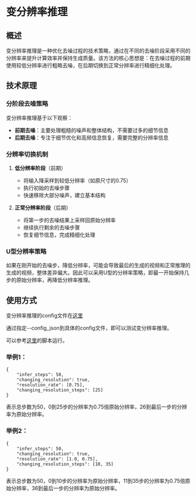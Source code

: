 # 变分辨率推理

## 概述

变分辨率推理是一种优化去噪过程的技术策略，通过在不同的去噪阶段采用不同的分辨率来提升计算效率并保持生成质量。该方法的核心思想是：在去噪过程的前期使用较低分辨率进行粗略去噪，在后期切换到正常分辨率进行精细化处理。

## 技术原理

### 分阶段去噪策略

变分辨率推理基于以下观察：

- **前期去噪**：主要处理粗糙的噪声和整体结构，不需要过多的细节信息
- **后期去噪**：专注于细节优化和高频信息恢复，需要完整的分辨率信息

### 分辨率切换机制

1. **低分辨率阶段**（前期）
   - 将输入降采样到较低分辨率（如原尺寸的0.75）
   - 执行初始的去噪步骤
   - 快速移除大部分噪声，建立基本结构

2. **正常分辨率阶段**（后期）
   - 将第一步的去噪结果上采样回原始分辨率
   - 继续执行剩余的去噪步骤
   - 恢复细节信息，完成精细化处理


### U型分辨率策略

如果在刚开始的去噪步，降低分辨率，可能会导致最后的生成的视频和正常推理的生成的视频，整体差异偏大。因此可以采用U型的分辨率策略，即最一开始保持几步的原始分辨率，再降低分辨率推理。

## 使用方式

变分辨率推理的config文件在[这里](https://github.com/ModelTC/LightX2V/tree/main/configs/changing_resolution)

通过指定--config_json到具体的config文件，即可以测试变分辨率推理。

可以参考[这里](https://github.com/ModelTC/LightX2V/blob/main/scripts/changing_resolution)的脚本运行。


### 举例1：
```
{
    "infer_steps": 50,
    "changing_resolution": true,
    "resolution_rate": [0.75],
    "changing_resolution_steps": [25]
}
```

表示总步数为50，0到25步的分辨率为0.75倍原始分辨率，26到最后一步的分辨率为原始分辨率。

### 举例2：
```
{
    "infer_steps": 50,
    "changing_resolution": true,
    "resolution_rate": [1.0, 0.75],
    "changing_resolution_steps": [10, 35]
}
```

表示总步数为50，0到10步的分辨率为原始分辨率，11到35步的分辨率为0.75倍原始分辨率，36到最后一步的分辨率为原始分辨率。
